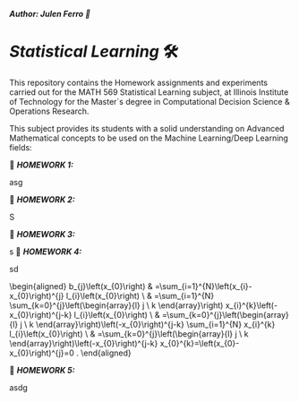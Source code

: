 ***Author: Julen Ferro 🚗***

# ***_Statistical Learning_*** 🛠️

This repository contains the Homework assignments and experiments carried out for the MATH 569 Statistical Learning subject, at Illinois Institute of Technology for the Master´s degree in Computational Decision Science & Operations Research.

This subject provides its students with a solid understanding on Advanced Mathematical concepts to be used on the Machine Learning/Deep Learning fields:

📁 ***_HOMEWORK 1:_***

asg

📁 ***_HOMEWORK 2:_***

S

📁 ***_HOMEWORK 3:_***

s
📁 ***_HOMEWORK 4:_***

sd

\begin{aligned}
b_{j}\left(x_{0}\right) & =\sum_{i=1}^{N}\left(x_{i}-x_{0}\right)^{j} l_{i}\left(x_{0}\right) \\
& =\sum_{i=1}^{N} \sum_{k=0}^{j}\left(\begin{array}{l}
j \\
k
\end{array}\right) x_{i}^{k}\left(-x_{0}\right)^{j-k} l_{i}\left(x_{0}\right) \\
& =\sum_{k=0}^{j}\left(\begin{array}{l}
j \\
k
\end{array}\right)\left(-x_{0}\right)^{j-k} \sum_{i=1}^{N} x_{i}^{k} l_{i}\left(x_{0}\right) \\
& =\sum_{k=0}^{j}\left(\begin{array}{l}
j \\
k
\end{array}\right)\left(-x_{0}\right)^{j-k} x_{0}^{k}=\left(x_{0}-x_{0}\right)^{j}=0 .
\end{aligned}

📁
***_HOMEWORK 5:_***

asdg
